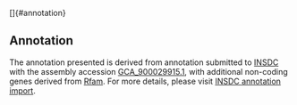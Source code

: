 []{#annotation}

Annotation
----------

The annotation presented is derived from annotation submitted to
[INSDC](http://www.insdc.org) with the assembly accession
[GCA\_900029915.1](http://www.ebi.ac.uk/ena/data/view/GCA_900029915.1),
with additional non-coding genes derived from
[Rfam](http://rfam.xfam.org/). For more details, please visit [INSDC
annotation
import](http://ensemblgenomes.org/info/data/insdc_annotation).
